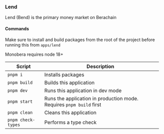 ### Lend

Lend (Bend) is the primary money market on Berachain

#### Commands 

Make sure to install and build packages from the root of the project before running this from `apps/lend`

Monobera requires node 18+

| Script             | Description                                                          |
| ------------------ | -------------------------------------------------------------------- |
| `pnpm i`           | Installs packages                                                    |
| `pnpm build`       | Builds this application                                              |
| `pnpm dev`         | Runs this application in dev mode                                    |
| `pnpm start`       | Runs the application in production mode. Requires `pnpm build` first |
| `pnpm clean`       | Cleans this application                                              |
| `pnpm check-types` | Performs a type check                                                |
